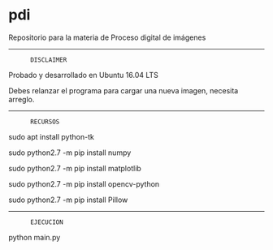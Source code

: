 # pdi
Repositorio para la materia de Proceso digital de imágenes

----------------------------------------------------------

          DISCLAIMER

Probado y desarrollado en Ubuntu 16.04 LTS

Debes relanzar el programa para cargar una nueva imagen, necesita arreglo.


----------------------------------------------------------

          RECURSOS

sudo apt install python-tk

sudo python2.7 -m pip install numpy

sudo python2.7 -m pip install matplotlib

sudo python2.7 -m pip install opencv-python

sudo python2.7 -m pip install Pillow

----------------------------------------------------------

          EJECUCION

python main.py
